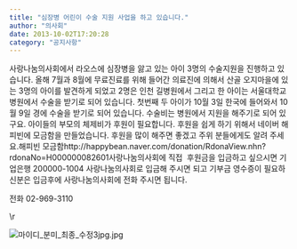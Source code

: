 ```yaml
---
title: "심장병 어린이 수술 지원 사업을 하고 있습니다."
author: "의사회"
date: 2013-10-02T17:20:28
category: "공지사항"
---
```


사랑나눔의사회에서 라오스에 심장병을 앓고 있는 아이 3명의 수술지원을 진행하고 있습니다. 올해 7월과 8월에 무료진료를 위해 들어간 의료진에 의해서 산골 오지마을에 있는 3명의 아이를 발견하게 되었고 2명은 인천 길병원에서 그리고 한 아이는 서울대학교 병원에서 수술을 받기로 되어 있습니다. 첫번째 두 아이가 10월 3일 한국에 들어와서 10월 9일 경에 수술을 받기로 되어 있습니다. 수술비는 병원에서 지원을 해주기로 되어 있구요. 아이들의 부모의 체제비가 후원이 필요합니다. 후원을 쉽게 하기 위해서 네이버 해피빈에 모금함을 만들었습니다. 후원을 많이 해주면 좋겠고 주위 분들에게도 알려 주세요.해피빈 모금함http://happybean.naver.com/donation/RdonaView.nhn?rdonaNo=H000000082601사랑나눔의사회에 직접  후원금을 입금하고 싶으시면 기업은행 200000-1004 사랑나눔의사회로 입금해 주시면 되고 기부금 영수증이 필요하신분은 입금후에 사랑나눔의사회에 전화 주시면 됩니다.

전화 02-969-3110

\r

![마이디_분미_최종_수정3jpg.jpg](/files/attach/images/1585/879/031/16dd873d9348c9fa3522235e6a2bbcc9.jpg)
